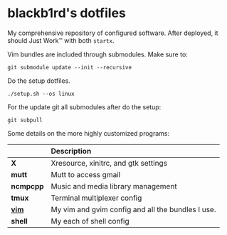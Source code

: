 # blackb1rd's dotfiles

My comprehensive repository of configured software.  After deployed, it
should Just Work™ with both ``startx``.

Vim bundles are included through submodules. Make sure to:

```
git submodule update --init --recursive
```

Do the setup dotfiles.
```shell
./setup.sh --os linux
```

For the update git all submodules after do the setup:
```
git subpull
```

Some details on the more highly customized programs:

|                 | Description                                       |
| --------------- | :------------------------------------------------ |
| **X**           | Xresource, xinitrc, and gtk settings              |
| **mutt**        | Mutt to access gmail                              |
| **ncmpcpp**     | Music and media library management                |
| **tmux**        | Terminal multiplexer config                       |
| **[vim]**       | My vim and gvim config and all the bundles I use. |
| **shell**       | My each of shell config                                     |

  [vim]: https://github.com/blackb1rd/dotfiles/blob/master/vim/README.md
